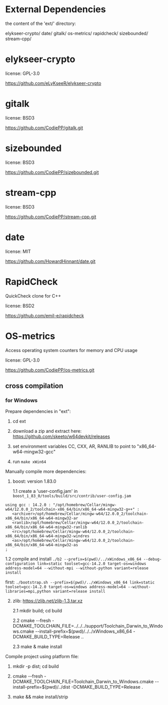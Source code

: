 External Dependencies
=====================

the content of the 'ext/' directory:

  elykseer-crypto/
  date/
  gitalk/
  os-metrics/
  rapidcheck/
  sizebounded/
  stream-cpp/


elykseer-crypto
===============

license: GPL-3.0

https://github.com/eLyKseeR/elykseer-crypto


gitalk
======

license: BSD3

https://github.com/CodiePP/gitalk.git


sizebounded
===========

license: BSD3

https://github.com/CodiePP/sizebounded.git


stream-cpp
==========

license: BSD3

https://github.com/CodiePP/stream-cpp.git


date
====

license: MIT

https://github.com/HowardHinnant/date.git


RapidCheck
==========

QuickCheck clone for C++

license: BSD2

https://github.com/emil-e/rapidcheck


OS-metrics
==========

Access operating system counters for memory and CPU usage

license: GPL-3.0

https://github.com/CodiePP/os-metrics.git


## cross compilation

### for Windows


Prepare dependencies in "ext":

1. cd ext

2. download a zip and extract here: https://github.com/skeeto/w64devkit/releases

3. set environment variables CC, CXX, AR, RANLIB to point to "x86_64-w64-mingw32-gcc"

4. run `make xWin64`


Manually compile more dependencies:

1. boost: version 1.83.0 

   1.1 create a 'user-config.jam' in `boost_1_83_0/tools/build/src/contrib/user-config.jam`

```
using gcc : 14.2.0 : "/opt/homebrew/Cellar/mingw-w64/12.0.0_2/toolchain-x86_64/bin/x86_64-w64-mingw32-g++" :
   <archiver>/opt/homebrew/Cellar/mingw-w64/12.0.0_2/toolchain-x86_64/bin/x86_64-w64-mingw32-ar
   <ranlib>/opt/homebrew/Cellar/mingw-w64/12.0.0_2/toolchain-x86_64/bin/x86_64-w64-mingw32-ranlib
   <rc>/opt/homebrew/Cellar/mingw-w64/12.0.0_2/toolchain-x86_64/bin/x86_64-w64-mingw32-windres
   <as>/opt/homebrew/Cellar/mingw-w64/12.0.0_2/toolchain-x86_64/bin/x86_64-w64-mingw32-as
;
```

   1.2 compile and install
   `./b2 --prefix=$(pwd)/../xWindows_x86_64 --debug-configuration link=static toolset=gcc-14.2.0 target-os=windows address-model=64 --without-mpi --without-python variant=release install`

   first: `./bootstrap.sh --prefix=$(pwd)/../xWindows_x86_64 link=static toolset=gcc-14.2.0 target-os=windows address-model=64 --without-libraries=mpi,python variant=release install`

2. zlib: https://zlib.net/zlib-1.3.tar.xz

   2.1 mkdir build; cd build

   2.2 cmake --fresh -DCMAKE_TOOLCHAIN_FILE=../../../support/Toolchain_Darwin_to_Windows.cmake --install-prefix=$(pwd)/../../xWindows_x86_64 -DCMAKE_BUILD_TYPE=Release ..

   2.3 make & make install


Compile project using platform file:

1. mkdir -p dist; cd build

2. cmake --fresh -DCMAKE_TOOLCHAIN_FILE=Toolchain_Darwin_to_Windows.cmake --install-prefix=$(pwd)/../dist -DCMAKE_BUILD_TYPE=Release .

3. make && make install/strip

